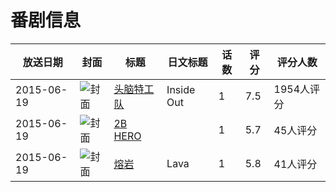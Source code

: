 # 番剧信息

|放送日期|封面|标题|日文标题|话数|评分|评分人数|
|---|---|---|---|---|---|---|
|2015-06-19|![封面](https://lain.bgm.tv/pic/cover/c/b7/5b/119035_7Iikg.jpg)|[头脑特工队](https://bangumi.tv/subject/119035)|Inside Out|1|7.5|1954人评分|
|2015-06-19|![封面](https://lain.bgm.tv/pic/cover/c/50/c2/137757_VfM2F.jpg)|[2B HERO](https://bangumi.tv/subject/137757)||1|5.7|45人评分|
|2015-06-19|![封面](https://lain.bgm.tv/pic/cover/c/4f/86/140187_R3554.jpg)|[熔岩](https://bangumi.tv/subject/140187)|Lava|1|5.8|41人评分|
